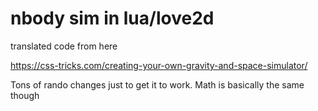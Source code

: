 

# nbody sim in lua/love2d

translated code from here

https://css-tricks.com/creating-your-own-gravity-and-space-simulator/

Tons of rando changes just to get it to work.
Math is basically the same though
